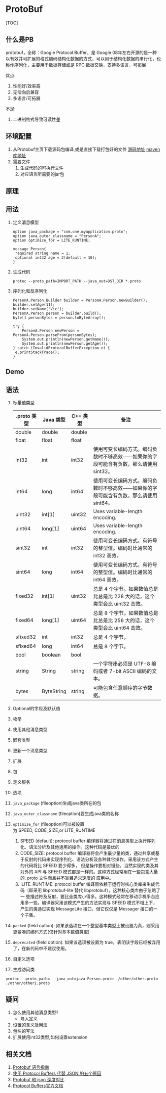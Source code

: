 # ProtoBuf

[TOC]

## 什么是PB

protobuf，全称：Google Protocol Buffer，是 Google 08年左右开源的是一种以有效并可扩展的格式编码结构化数据的方式，可以用于结构化数据的串行化，也称作序列化，主要用于数据存储或是 RPC 数据交换，支持多语言，可拓展

优点:

1. 性能好/效率高
2. 无偿向后兼容
3. 多语言/可拓展

不足:

1. 二进制格式导致可读性差

## 环境配置

1. 从Protobuf主页下载源码包编译,或是直接下载打包好的文件 [源码地址](https://github.com/google/protobuf) [maven库地址](http://repo1.maven.org/maven2/com/google/protobuf/)
2. 需要文件
   1. 生成代码的可执行文件
   2. 对应语言所需要的jar包

## 原理

## 用法

1. 定义消息模型

   ```
   option java_package = "com.one.myapplication.proto";
   option java_outer_classname = "PersonA";
   option optimize_for = LITE_RUNTIME;

   message Person{
   	required string name = 1;
   	optional int32 age = 2[default = 10];
   }
   ```

2. 生成代码

   ```
   protoc --proto_path=IMPORT_PATH --java_out=DST_DIR *.proto
   ```


3. 序列化和反序列化

   ```
   PersonA.Person.Builder builder = PersonA.Person.newBuilder();
   builder.setAge(11);
   builder.setName("Vic");
   PersonA.Person person = builder.build();
   byte[] personBytes = person.toByteArray();

   try {
       PersonA.Person newPerson = PersonA.Person.parseFrom(personBytes);
       System.out.println(newPerson.getName());
       System.out.println(newPerson.getAge());
   } catch (InvalidProtocolBufferException e) {
   	e.printStackTrace();
   }
   ```

## Demo

## 语法

1. 标量值类型

   | .proto 类型 | Java 类型    | C++ 类型 | 备注                                       |
   | --------- | ---------- | ------ | ---------------------------------------- |
   | double    | double     | double |                                          |
   | float     | float      | float  |                                          |
   | int32     | int        | int32  | 使用可变长编码方式。编码负数时不够高效——如果你的字段可能含有负数，那么请使用 sint32。 |
   | int64     | long       | int64  | 使用可变长编码方式。编码负数时不够高效——如果你的字段可能含有负数，那么请使用 sint64。 |
   | uint32    | int[1]     | uint32 | Uses variable-length encoding.           |
   | uint64    | long[1]    | uint64 | Uses variable-length encoding.           |
   | sint32    | int        | int32  | 使用可变长编码方式。有符号的整型值。编码时比通常的 int32 高效。      |
   | sint64    | long       | int64  | 使用可变长编码方式。有符号的整型值。编码时比通常的 int64 高效。      |
   | fixed32   | int[1]     | uint32 | 总是 4 个字节。如果数值总是比总是比 228 大的话，这个类型会比 uint32 高效。 |
   | fixed64   | long[1]    | uint64 | 总是 8 个字节。如果数值总是比总是比 256 大的话，这个类型会比 uint64 高效。 |
   | sfixed32  | int        | int32  | 总是 4 个字节。                                |
   | sfixed64  | long       | int64  | 总是 8 个字节。                                |
   | bool      | boolean    | bool   |                                          |
   | string    | String     | string | 一个字符串必须是 UTF-8 编码或者 7-bit ASCII 编码的文本。   |
   | bytes     | ByteString | string | 可能包含任意顺序的字节数据。                           |

2. Optional的字段及默认值

3. 枚举

4. 使用其他消息类型

5. 嵌套类型

6. 更新一个消息类型

7. 扩展

8. 包

9. 定义服务

10. 选项

   1. `java_package` (fileoption)生成java类所在的包
   2. `java_outer_classname` (fileoption)要生成java类的名称
   3. `optimize_for` (fileoption)可以被设置为 SPEED, CODE_SIZE,or LITE_RUNTIME
      1. SPEED (default): protocol buffer 编译器将通过在消息类型上执行序列化、语法分析及其他通用的操作。这种代码是最优的
      2. CODE_SIZE: protocol buffer 编译器将会产生最少量的类，通过共享或基于反射的代码来实现序列化、语法分析及各种其它操作。采用该方式产生的代码将比 SPEED 要少得多， 但是操作要相对慢些。当然实现的类及其对外的 API 与 SPEED 模式都是一样的。这种方式经常用在一些包含大量的. proto 文件而且并不盲目追求速度的 应用中。
      3.  LITE_RUNTIME: protocol buffer 编译器依赖于运行时核心类库来生成代码（即采用 libprotobuf-lite 替代 libprotobuf）。这种核心类库由于忽略了一 些描述符及反射，要比全类库小得多。这种模式经常在移动手机平台应用多一些。编译器采用该模式产生的方法实现与 SPEED 模式不相上下，产生的类通过实现 MessageLite 接口，但它仅仅是 Messager 接口的一个子集。
   4. `packed` (field option): 如果该选项在一个整型基本类型上被设置为真，则采用更紧凑的编码方式(仅针对基本数值类型)
   5. `deprecated` (field option): 如果该选项被设置为 true，表明该字段已经被弃用了，在新代码中不建议使用。

11. 自定义选项

12. 生成访问类

   ```
   protoc --proto_path= --java_out=java Person.proto ./other/other.proto ./other/other1.proto
   ```

## 疑问

1. 怎么使用其他消息类型?
   - 导入定义
2. 设置的含义及用法
3. 包名的写法
4. 扩展使用int32类型,如何设置extension



## 相关文档

1. [Protobuf 语言指南](http://www.cnblogs.com/dkblog/archive/2012/03/27/2419010.html)
2. [使用 Protocol Buffers 代替 JSON 的五个原因](https://www.oschina.net/translate/choose-protocol-buffers)
3. [Protobuf 和 json 深度对比](http://cxshun.iteye.com/blog/1974498)
4. [Protocol Buffers官方文档](https://developers.google.com/protocol-buffers/)
